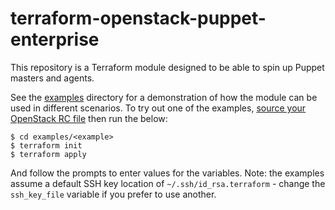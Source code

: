 terraform-openstack-puppet-enterprise
=====================================

This repository is a Terraform module designed to be able to spin up Puppet masters and agents.

See the [examples](examples/) directory for a demonstration of how the module can be used in different scenarios.
To try out one of the examples, [source your OpenStack RC file](https://access.redhat.com/documentation/en-US/Red_Hat_Enterprise_Linux_OpenStack_Platform/4/html/End_User_Guide/cli_openrc.html) then run the below:

    $ cd examples/<example>
    $ terraform init
    $ terraform apply
    
And follow the prompts to enter values for the variables. Note: the examples assume a default SSH key location of `~/.ssh/id_rsa.terraform` - change the `ssh_key_file` variable if you prefer to use another.
